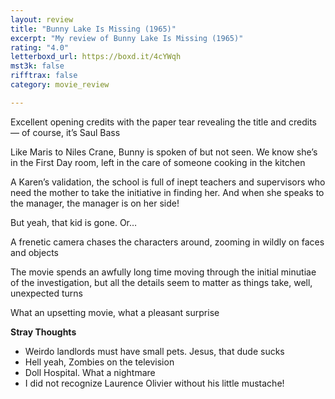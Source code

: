 ```yaml
---
layout: review
title: "Bunny Lake Is Missing (1965)"
excerpt: "My review of Bunny Lake Is Missing (1965)"
rating: "4.0"
letterboxd_url: https://boxd.it/4cYWqh
mst3k: false
rifftrax: false
category: movie_review

---
```


Excellent opening credits with the paper tear revealing the title and credits — of course, it’s Saul Bass

Like Maris to Niles Crane, Bunny is spoken of but not seen. We know she’s in the First Day room, left in the care of someone cooking in the kitchen

A Karen’s validation, the school is full of inept teachers and supervisors who need the mother to take the initiative in finding her. And when she speaks to the manager, the manager is on her side!

But yeah, that kid is gone. Or…

A frenetic camera chases the characters around, zooming in wildly on faces and objects

The movie spends an awfully long time moving through the initial minutiae of the investigation, but all the details seem to matter as things take, well, unexpected turns

What an upsetting movie, what a pleasant surprise 

<b>Stray Thoughts</b>
* Weirdo landlords must have small pets. Jesus, that dude sucks
* Hell yeah, Zombies on the television
* Doll Hospital. What a nightmare
* I did not recognize Laurence Olivier without his little mustache!